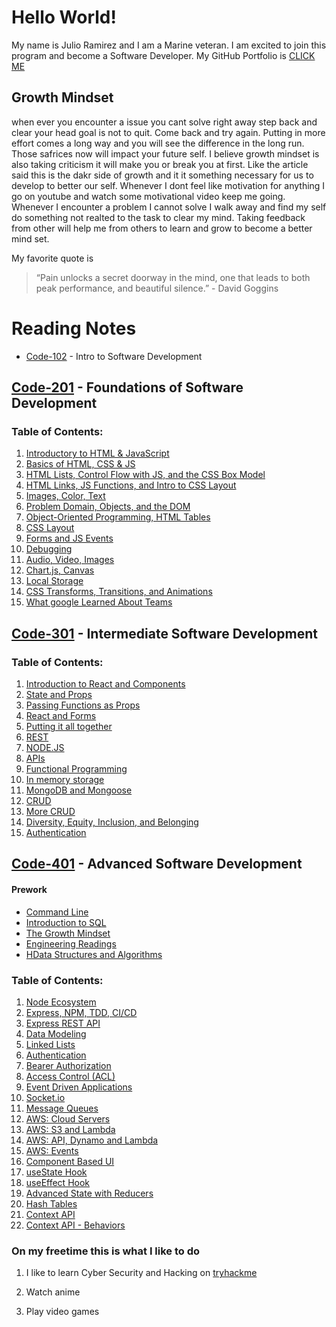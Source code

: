 # Hello World!

My name is Julio Ramirez and I am a Marine veteran. I am excited to join this program and become a Software Developer. My GitHub Portfolio is [CLICK ME](https://github.com/rzvdev1)

## Growth Mindset

when ever you encounter a issue you cant solve right away step back and clear your head goal is not to quit. Come back and try again.
Putting in more effort comes a long way and you will see the difference in the long run. Those safrices now will impact your future self.
I believe growth mindset is also taking criticism it will make you or break you at first. Like the article said this is the dakr side of growth and it it something necessary for us to develop to better our self.
Whenever I dont feel like motivation for anything I go on youtube and watch some motivational video keep me going.
Whenever I encounter a problem I cannot solve I walk away and find my self do something not realted to the task to clear my mind.
Taking feedback from other will help me from others to learn and grow to become a better mind set.

My favorite quote is

> “Pain unlocks a secret doorway in the mind, one that leads to both peak performance, and beautiful silence.” - David Goggins

# Reading Notes

- [Code-102](https://rzvdev1.github.io/reading-notes/code-102/) - Intro to Software Development

## [Code-201](/code-201/) - Foundations of Software Development

### Table of Contents:

1. [Introductory to HTML & JavaScript](/code-201/class-01.md)
2. [Basics of HTML, CSS & JS](/code-201/reading-notes-2.md)
3. [HTML Lists, Control Flow with JS, and the CSS Box Model](/code-201/reading-notes-3.md)
4. [HTML Links, JS Functions, and Intro to CSS Layout](/code-201/reading-notes-4.md)
5. [Images, Color, Text](/code-201/reading-notes-5.md)
6. [Problem Domain, Objects, and the DOM](/code-102/reading-notes-6.md)
7. [Object-Oriented Programming, HTML Tables](/code-201/reading-notes-7.md)
8. [CSS Layout](/code-201/reading-notes-8.md)
9. [Forms and JS Events](code-201/reading-notes-9.md)
10. [Debugging](code-201/reading-notes-10.md)
11. [Audio, Video, Images](code-201/reading-notes-11.md)
12. [Chart.js, Canvas](/code-201/reading-notes-12.md)
13. [Local Storage](/code-201/reading-notes-13.md)
14. [CSS Transforms, Transitions, and Animations](/code-201/reading-notes-14.md)
15. [What google Learned About Teams](/code-201/reading-notes-15.md)

## [Code-301](https://rzvdev1.github.io/reading-notes/code-301/) - Intermediate Software Development

### Table of Contents:

1. [Introduction to React and Components](/code-301/reading-notes-1.md)
2. [State and Props](/code-301/reading-notes-2.md)
3. [Passing Functions as Props](/code-301/reading-notes-3.md)
4. [React and Forms](/code-301/reading-notes-4.md)
5. [Putting it all together](/code-301/reading-notes-5.md)
6. [REST](/code-301/reading-notes-6.md)
7. [NODE.JS](/code-301/reading-notes-7.md)
8. [APIs](/code-301/reading-notes-8.md)
9. [Functional Programming](/code-301/reading-notes-9.md)
10. [In memory storage](/code-301/reading-notes-10.md)
11. [MongoDB and Mongoose](/code-301/reading-notes-11.md)
12. [CRUD](/code-301/reading-notes-12.md)
13. [More CRUD](/code-301/reading-notes-13.md)
14. [Diversity, Equity, Inclusion, and Belonging](/code-301/reading-notes-14.md)
15. [Authentication](/code-301/reading-notes-15.md)

## [Code-401](https://rzvdev1.github.io/reading-notes/code-401/) - Advanced Software Development

#### Prework

- [Command Line](/code-401/prework.md)
- [Introduction to SQL](/code-401/prework-2.md)
- [The Growth Mindset](/code-401/prework-3.md)
- [Engineering Readings](/code-401/prework-4.md)
- [HData Structures and Algorithms](/code-401/prework-5.md)

### Table of Contents:

1. [Node Ecosystem](code-401/reading-notes-1.md)
2. [Express, NPM, TDD, CI/CD](code-401/reading-notes-2.md)
3. [Express REST API](code-401/reading-notes-3.md)
4. [Data Modeling](code-401/reading-notes-4.md)
5. [Linked Lists](code-401/reading-notes-5.md)
6. [Authentication](code-401/reading-notes-6.md)
7. [Bearer Authorization](code-401/reading-notes-7.md)
8. [Access Control (ACL)](code-401/reading-notes-8.md)
9. [Event Driven Applications](code-401/reading-notes-11.md)
10. [Socket.io](code-401/reading-notes-12.md)
11. [Message Queues](code-401/reading-notes-13.md)
12. [AWS: Cloud Servers](code-401/reading-notes-16.md)
13. [AWS: S3 and Lambda](code-401/reading-notes-17.md)
14. [AWS: API, Dynamo and Lambda](code-401/reading-notes-18.md)
15. [AWS: Events](code-401/reading-notes-19.md)
16. [Component Based UI](code-401/reading-notes-20.md)
17. [useState Hook](code-401/reading-notes-21.md)
18. [useEffect Hook](code-401/reading-notes-22.md)
19. [Advanced State with Reducers](code-401/reading-notes-23.md)
20. [Hash Tables](code-401/reading-notes-24.md)
21. [Context API](code-401/reading-notes-25.md)
22. [Context API - Behaviors](code-401/reading-notes-26.md)

### On my freetime this is what I like to do

1. I like to learn Cyber Security and Hacking on [tryhackme](https://tryhackme.com/)

2. Watch anime

3. Play video games
